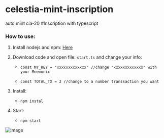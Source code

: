 # celestia-mint-inscription
auto mint cia-20 #Inscription with typescript



### How to use:


1. Install nodejs and npm: [Here](https://phoenixnap.com/kb/install-node-js-npm-on-windows)


2. Download code and open file: `start.ts` and change your info:

    -  `const MY_KEY = "xxxxxxxxxxxxx" //change "xxxxxxxxxxxxx" with your Mnemonic`
    
    -  `const TOTAL_TX = 3 //change to a number transsaction you want`

3. Install:
    -  `npm instal`

4. Start:
    -  `npm start`

![image](https://github.com/solotop999/celestia-mint-inscription/assets/24671262/a5785558-4c95-4fde-8399-9eb1b5389e4d)
